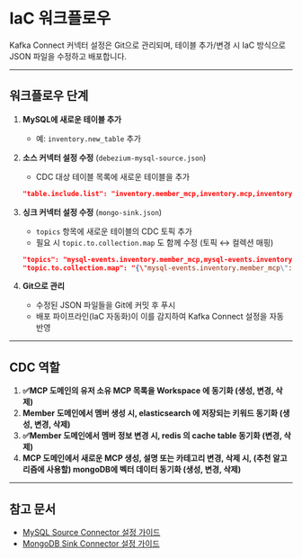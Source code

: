 # IaC 워크플로우

Kafka Connect 커넥터 설정은 Git으로 관리되며, 테이블 추가/변경 시 IaC 방식으로 JSON 파일을 수정하고 배포합니다.

---

## 워크플로우 단계

1. **MySQL에 새로운 테이블 추가**
   - 예: `inventory.new_table` 추가
2. **소스 커넥터 설정 수정** (`debezium-mysql-source.json`)
   - CDC 대상 테이블 목록에 새로운 테이블을 추가

    ```json
    "table.include.list": "inventory.member_mcp,inventory.mcp,inventory.new_table"
    
    ```

3. **싱크 커넥터 설정 수정** (`mongo-sink.json`)
   - `topics` 항목에 새로운 테이블의 CDC 토픽 추가
   - 필요 시 `topic.to.collection.map` 도 함께 수정 (토픽 ↔ 컬렉션 매핑)

    ```json
    "topics": "mysql-events.inventory.member_mcp,mysql-events.inventory.mcp,mysql-events.inventory.new_table",
    "topic.to.collection.map": "{\"mysql-events.inventory.member_mcp\":\"member_mcp\", \"mysql-events.inventory.mcp\":\"mcp\", \"mysql-events.inventory.new_table\":\"new_table\"}"
    
    ```

4. **Git으로 관리**
   - 수정된 JSON 파일들을 Git에 커밋 후 푸시
   - 배포 파이프라인(IaC 자동화)이 이를 감지하여 Kafka Connect 설정을 자동 반영

---

## CDC 역할

1. **✅MCP 도메인의 유저 소유 MCP 목록을 Workspace 에 동기화 (생성, 변경, 삭제)**
2. **Member 도메인에서 멤버 생성 시, elasticsearch 에 저장되는 키워드 동기화 (생성, 변경, 삭제)**
3. **✅Member 도메인에서 멤버 정보 변경 시, redis 의 cache table 동기화 (변경, 삭제)**
4. **MCP 도메인에서 새로운 MCP 생성, 설명 또는 카테고리 변경, 삭제 시, (추천 알고리즘에 사용할) mongoDB에 벡터 데이터 동기화 (생성, 변경, 삭제)**

---

## 참고 문서
- [MySQL Source Connector 설정 가이드](./docs/MySQL%20Source%20Connector%20설정%20가이드.md)
- [MongoDB Sink Connector 설정 가이드](./docs/MongoDB%20Sink%20Connector%20설정%20가이드.md)

